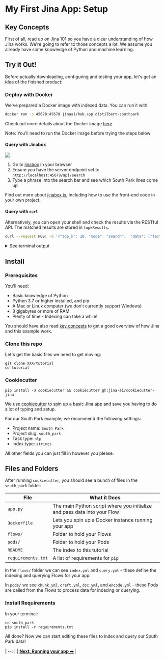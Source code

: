 # My First Jina App: Setup

## Key Concepts

First of all, read up on [Jina 101](https://github.com/jina-ai/jina/tree/master/docs/chapters/101) so you have a clear understanding of how Jina works. We're going to refer to those concepts a lot. We assume you already have some knowledge of Python and machine learning.

## Try it Out!

Before actually downloading, configuring and testing your app, let's get an idea of the finished product:

### Deploy with Docker

We've prepared a Docker image with indexed data. You can run it with:

```bash
docker run -p 45678:45678 jinaai/hub.app.distilbert-southpark
```

Check out more details about the Docker image [here](rest-api/README.md).

Note: You'll need to run the Docker image before trying the steps below

#### Query with Jinabox

![](https://raw.githubusercontent.com/jina-ai/jinabox.js/master/.github/jinabox.gif)

1. Go to [jinabox](https://jina.ai/jinabox.js) in your browser
2. Ensure you have the server endpoint set to `http://localhost:45678/api/search`
3. Type a phrase into the search bar and see which South Park lines come up

Find out more about [jinabox.js](https://github.com/jina-ai/jinabox.js/), including how to use the front-end code in your own project.

#### Query with `curl`

Alternatively, you can open your shell and check the results via the RESTful API. The matched results are stored in `topkResults`.

```bash
curl --request POST -d '{"top_k": 10, "mode": "search",  "data": ["text:hey, dude"]}' -H 'Content-Type: application/json' 'http://0.0.0.0:45678/api/search'
```

<details>
  <summary>See terminal output</summary>
```json  
{
  "search": {
    "docs": [
      {
        "chunks": [
          {
            "chunkId": 225641550,
            "embedding": {},
            "weight": 1.0,
            "length": 1,
            "topkResults": [
              {
                "matchChunk": {
                  "docId": 7,
                  "chunkId": 401451721,
                  "offset": 1,
                  "weight": 1.0,
                  "length": 2,
                  "mimeType": "text/plain",
                  "location": [
                    6,
                    17
                  ]
                },
                "score": {
                  "value": 3.5258932,
                  "opName": "NumpyIndexer"
                }
              }
            ],
            "mimeType": "text/plain",
            "location": [
              0,
              10
            ]
          }
        ],
        "weight": 1.0,
        "length": 1,
        "topkResults": [
          {
            "matchDoc": {
              "docId": 7,
              "weight": 1.0,
              "mimeType": "text/plain",
              "text": "Satan! Good-bye.\n"
            },
            "score": {
              "value": 0.7486778,
              "opName": "BiMatchRanker"
            }
          }
        ],
        "mimeType": "text/plain",
        "text": "text:Hello"
      }
    ],
    "topK": 1
  },
  "status": {}
}
```
</details>

## Install

### Prerequisites

You'll need:

* Basic knowledge of Python
* Python 3.7 or higher installed, and pip
* A Mac or Linux computer (we don't currently support Windows)
* 8 gigabytes or more of RAM
* Plenty of time - Indexing can take a while!

You should have also read [key concepts](01_concepts.md) to get a good overview of how Jina and this example work.

### Clone this repo

Let's get the basic files we need to get moving:

```
git clone XXX/tutorial
cd tutorial
```

### Cookiecutter

```
pip install -U cookiecutter && cookiecutter gh:jina-ai/cookiecutter-jina
```

We use [cookiecutter](https://github.com/cookiecutter/cookiecutter) to spin up a basic Jina app and save you having to do a lot of typing and setup. 

For our South Park example, we recommend the following settings:

* Project name: `South Park`
* Project slug: `south_park`
* Task type: `nlp`
* Index type: `strings`

All other fields you can just fill in however you please.

## Files and Folders

After running `cookiecutter`, you should see a bunch of files in the `south_park` folder:

| File               | What it Does                                                             |
| ---                | ---                                                                      |
| `app.py`           | The main Python script where you initialize and pass data into your Flow |
| `Dockerfile`       | Lets you spin up a Docker instance running your app                      |
| `flows/`           | Folder to hold your Flows                                                |
| `pods/`            | Folder to hold your Pods                                                 |
| `README`           | The index to this tutorial                                               |
| `requirements.txt` | A list of requirements for `pip`                                         |

In the `flows/` folder we can see `index.yml` and `query.yml` - these define the indexing and querying Flows for your app.

In `pods/` we see `chunk.yml`, `craft.yml`, `doc.yml`, and `encode.yml` - these Pods are called from the Flows to process data for indexing or querying.

### Install Requirements

In your terminal:

```
cd south_park
pip install -r requirements.txt
```

All done? Now we can start editing these files to index and query our South Park data!

| --:                                       |
| [**Next: Running your app** ➡️](02_run.md) |

